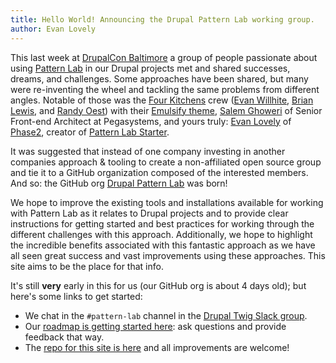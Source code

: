 ```yaml
---
title: Hello World! Announcing the Drupal Pattern Lab working group.
author: Evan Lovely
---
```


This last week at [DrupalCon Baltimore][dcon] a group of people passionate about using [Pattern Lab](http://patternlab.io) in our Drupal projects met and shared successes, dreams, and challenges. Some approaches have been shared, but many were re-inventing the wheel and tackling the same problems from different angles. Notable of those was the [Four Kitchens](http://fourkitchens.com) crew ([Evan Willhite](https://www.drupal.org/u/evanmwillhite), [Brian Lewis](https://twitter.com/ModsUnraveled), and [Randy Oest](https://twitter.com/amazingrando)) with their [Emulsify theme](http://emulsify.info), [Salem Ghoweri](https://twitter.com/salem_ghoweri) of Senior Front-end Architect at Pegasystems, and yours truly: [Evan Lovely](http://evanlovely.com) of [Phase2](http://phase2technology.com), creator of [Pattern Lab Starter](https://github.com/phase2/pattern-lab-starter).

It was suggested that instead of one company investing in another companies approach & tooling to create a non-affiliated open source group and tie it to a GitHub organization composed of the interested members. And so: the GitHub org [Drupal Pattern Lab](https://github.com/drupal-pattern-lab) was born!

We hope to improve the existing tools and installations available for working with Pattern Lab as it relates to Drupal projects and to provide clear instructions for getting started and best practices for working through the different challenges with this approach. Additionally, we hope to highlight the incredible benefits associated with this fantastic approach as we have all seen great success and vast improvements using these approaches. This site aims to be the place for that info.

It's still **very** early in this for us (our GitHub org is about 4 days old); but here's some links to get started:

- We chat in the `#pattern-lab` channel in the [Drupal Twig Slack group](https://drupaltwig-slack.herokuapp.com).
- Our [roadmap is getting started here](https://github.com/drupal-pattern-lab/roadmap/projects/1): ask questions and provide feedback that way.
- The [repo for this site is here](https://github.com/drupal-pattern-lab/drupal-pattern-lab.github.io) and all improvements are welcome!

[dcon]: http://baltimore2017.drupal.org
